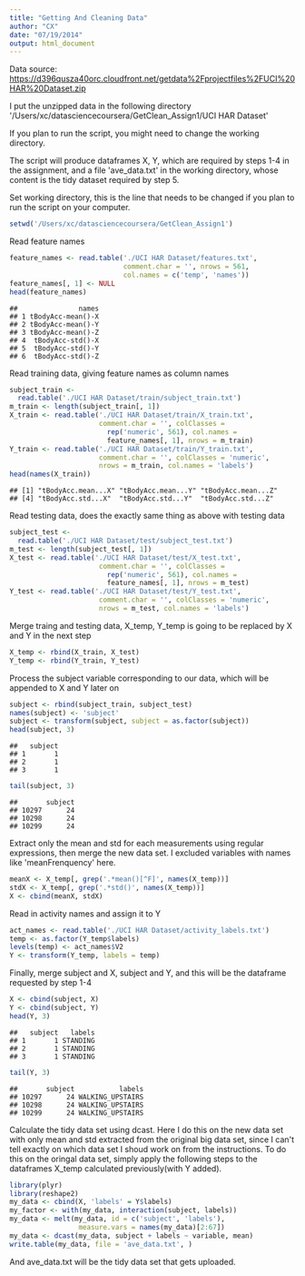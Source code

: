 ```yaml
---
title: "Getting And Cleaning Data"
author: "CX"
date: "07/19/2014"
output: html_document
---
```

Data source: https://d396qusza40orc.cloudfront.net/getdata%2Fprojectfiles%2FUCI%20HAR%20Dataset.zip

I put the unzipped data in the following directory
'/Users/xc/datasciencecoursera/GetClean_Assign1/UCI HAR Dataset'

If you plan to run the script, you might need to change the working directory.

The script will produce dataframes X, Y, which are required by steps 1-4 in the assignment, and a file 'ave_data.txt' in the working directory, whose content is the tidy dataset required by step 5.

Set working directory, this is the line that needs to be changed if you plan to run the script on your computer.

```r
setwd('/Users/xc/datasciencecoursera/GetClean_Assign1')
```

Read feature names

```r
feature_names <- read.table('./UCI HAR Dataset/features.txt', 
                            comment.char = '', nrows = 561, 
                            col.names = c('temp', 'names'))
feature_names[, 1] <- NULL
head(feature_names)
```

```
##               names
## 1 tBodyAcc-mean()-X
## 2 tBodyAcc-mean()-Y
## 3 tBodyAcc-mean()-Z
## 4  tBodyAcc-std()-X
## 5  tBodyAcc-std()-Y
## 6  tBodyAcc-std()-Z
```

Read training data, giving feature names as column names

```r
subject_train <- 
  read.table('./UCI HAR Dataset/train/subject_train.txt')
m_train <- length(subject_train[, 1])
X_train <- read.table('./UCI HAR Dataset/train/X_train.txt',
                      comment.char = '', colClasses = 
                        rep('numeric', 561), col.names = 
                        feature_names[, 1], nrows = m_train)
Y_train <- read.table('./UCI HAR Dataset/train/Y_train.txt', 
                      comment.char = '', colClasses = 'numeric',
                      nrows = m_train, col.names = 'labels')
head(names(X_train))
```

```
## [1] "tBodyAcc.mean...X" "tBodyAcc.mean...Y" "tBodyAcc.mean...Z"
## [4] "tBodyAcc.std...X"  "tBodyAcc.std...Y"  "tBodyAcc.std...Z"
```

Read testing data, does the exactly same thing as above with testing data

```r
subject_test <- 
  read.table('./UCI HAR Dataset/test/subject_test.txt')
m_test <- length(subject_test[, 1])
X_test <- read.table('./UCI HAR Dataset/test/X_test.txt',
                      comment.char = '', colClasses = 
                        rep('numeric', 561), col.names = 
                        feature_names[, 1], nrows = m_test)
Y_test <- read.table('./UCI HAR Dataset/test/Y_test.txt', 
                      comment.char = '', colClasses = 'numeric',
                      nrows = m_test, col.names = 'labels')
```

Merge traing and testing data, X_temp, Y_temp is going to be 
replaced by X and Y in the next step

```r
X_temp <- rbind(X_train, X_test)
Y_temp <- rbind(Y_train, Y_test)
```

Process the subject variable corresponding to our data, which will be appended to X and Y later on

```r
subject <- rbind(subject_train, subject_test)
names(subject) <- 'subject'
subject <- transform(subject, subject = as.factor(subject))
head(subject, 3)
```

```
##   subject
## 1       1
## 2       1
## 3       1
```

```r
tail(subject, 3)
```

```
##       subject
## 10297      24
## 10298      24
## 10299      24
```

Extract only the mean and std for each measurements using regular expressions, then merge the new data set. I excluded variables with names like 'meanFrenquency' here.

```r
meanX <- X_temp[, grep('.*mean()[^F]', names(X_temp))]
stdX <- X_temp[, grep('.*std()', names(X_temp))]
X <- cbind(meanX, stdX)
```

Read in activity names and assign it to Y

```r
act_names <- read.table('./UCI HAR Dataset/activity_labels.txt')
temp <- as.factor(Y_temp$labels)
levels(temp) <- act_names$V2
Y <- transform(Y_temp, labels = temp)
```

Finally, merge subject and X, subject and Y, and this will be the dataframe requested by step 1-4

```r
X <- cbind(subject, X)
Y <- cbind(subject, Y)
head(Y, 3)
```

```
##   subject   labels
## 1       1 STANDING
## 2       1 STANDING
## 3       1 STANDING
```

```r
tail(Y, 3)
```

```
##       subject           labels
## 10297      24 WALKING_UPSTAIRS
## 10298      24 WALKING_UPSTAIRS
## 10299      24 WALKING_UPSTAIRS
```

Calculate the tidy data set using dcast. Here I do this on the new data set with only mean and std extracted from the original big data set, since I can't tell exactly on which data set I shoud work on from the instructions. To do this on the oringal data set, simply apply the following steps to the dataframes X_temp calculated previously(with Y added).

```r
library(plyr)
library(reshape2)
my_data <- cbind(X, 'labels' = Y$labels)
my_factor <- with(my_data, interaction(subject, labels))
my_data <- melt(my_data, id = c('subject', 'labels'),
                 measure.vars = names(my_data)[2:67])
my_data <- dcast(my_data, subject + labels ~ variable, mean)
write.table(my_data, file = 'ave_data.txt', )
```
And ave_data.txt will be the tidy data set that gets uploaded.
